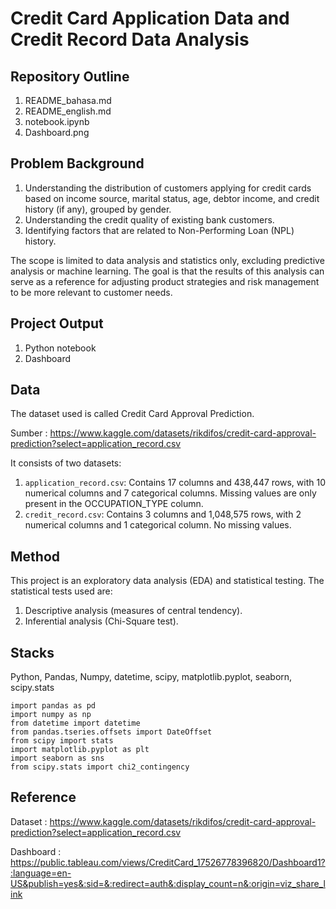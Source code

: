 # Credit Card Application Data and Credit Record Data Analysis

## Repository Outline

1. README_bahasa.md
2. README_english.md
3. notebook.ipynb
4. Dashboard.png

## Problem Background
1.  Understanding the distribution of customers applying for credit cards based on income source, marital status, age, debtor income, and credit history (if any), grouped by gender.
2. Understanding the credit quality of existing bank customers.
3. Identifying factors that are related to Non-Performing Loan (NPL) history.

The scope is limited to data analysis and statistics only, excluding predictive analysis or machine learning. The goal is that the results of this analysis can serve as a reference for adjusting product strategies and risk management to be more relevant to customer needs.

## Project Output
1. Python notebook
2. Dashboard

## Data
The dataset used is called Credit Card Approval Prediction.

Sumber : https://www.kaggle.com/datasets/rikdifos/credit-card-approval-prediction?select=application_record.csv

It consists of two datasets:

1. `application_record.csv`:
    Contains 17 columns and 438,447 rows, with 10 numerical columns and 7 categorical columns. Missing values are only present in the OCCUPATION_TYPE column.
2. `credit_record.csv`:
    Contains 3 columns and 1,048,575 rows, with 2 numerical columns and 1 categorical column. No missing values.

## Method
This project is an exploratory data analysis (EDA) and statistical testing. The statistical tests used are:

1. Descriptive analysis (measures of central tendency).
2. Inferential analysis (Chi-Square test).

## Stacks
Python, Pandas, Numpy, datetime, scipy, matplotlib.pyplot, seaborn, scipy.stats
    
    import pandas as pd
    import numpy as np
    from datetime import datetime
    from pandas.tseries.offsets import DateOffset
    from scipy import stats
    import matplotlib.pyplot as plt
    import seaborn as sns
    from scipy.stats import chi2_contingency

## Reference
Dataset : https://www.kaggle.com/datasets/rikdifos/credit-card-approval-prediction?select=application_record.csv


Dashboard  : https://public.tableau.com/views/CreditCard_17526778396820/Dashboard1?:language=en-US&publish=yes&:sid=&:redirect=auth&:display_count=n&:origin=viz_share_link
